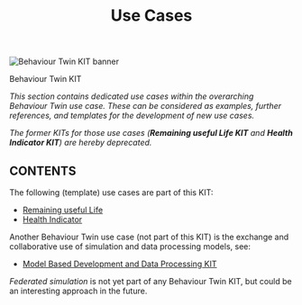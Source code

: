 ﻿---
id: overview
title: Use Cases
description: Behaviour Twin KIT
---

<div style={{display:'block'}}>
  <div style={{display:'inline-block', verticalAlign:'top'}}>

![Behaviour Twin KIT banner](@site/static/img/kits/behavior-twin/behavior-twin-kit-logo.svg)

  </div>
  <div style={{display:'inline-block', fontSize:17, color:'rgb(255,166,1)', marginLeft:7, verticalAlign:'top', paddingTop:6}}>
Behaviour Twin KIT
  </div>
</div>

*This section contains dedicated use cases within the overarching Behaviour Twin use case. These can be considered as examples, further references, and templates for the development of new use cases.*

*The former KITs for those use cases (**Remaining useful Life KIT** and **Health Indicator KIT**) are hereby deprecated.*

## CONTENTS

The following (template) use cases are part of this KIT:

- [Remaining useful Life](rul/overview)
- [Health Indicator](hi/overview)

Another Behaviour Twin use case (not part of this KIT) is the exchange and collaborative use of simulation and data processing models, see:

- [Model Based Development and Data Processing KIT](../../Behaviour%20Twin%20MDP%20Kit/page_adoption-view)

*Federated simulation* is not yet part of any Behaviour Twin KIT, but could be an interesting approach in the future.
